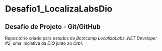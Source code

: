 # Desafio1_LocalizaLabsDio
## Desafio de Projeto - Git/GitHub

Repositório criado para estudos do *Bootcamp LocalizaLabs .NET Developer #2*, uma iniciativa da *DIO* junto ao *Órbi*.
